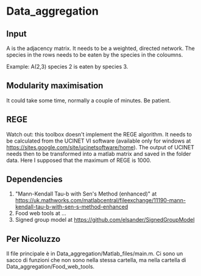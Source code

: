 # Data_aggregation

## Input
A is the adjacency matrix. It needs to be a weighted, directed network. 
The species in the rows needs to be eaten by the species in the coloumns.

Example: A(2,3) species 2 is eaten by species 3. 

## Modularity maximisation
It could take some time, normally a couple of minutes. Be patient. 

## REGE
Watch out: this toolbox doesn't implement the REGE algorithm. It needs to be calculated from the UCINET VI software (available only for windows at https://sites.google.com/site/ucinetsoftware/home). The output of UCINET needs then to be transformed into a matlab matrix and saved in the folder data. Here I supposed that the maximum of REGE is 1000.

## Dependencies
1. "Mann-Kendall Tau-b with Sen's Method (enhanced)" at https://uk.mathworks.com/matlabcentral/fileexchange/11190-mann-kendall-tau-b-with-sen-s-method-enhanced
2. Food web tools at ...
3. Signed group model at https://github.com/elsander/SignedGroupModel

## Per Nicoluzzo
Il file principale è in Data_aggregation/Matlab_files/main.m. Ci sono un sacco di funzioni che non sono nella stessa cartella, ma nella cartella di Data_aggregation/Food_web_tools. 